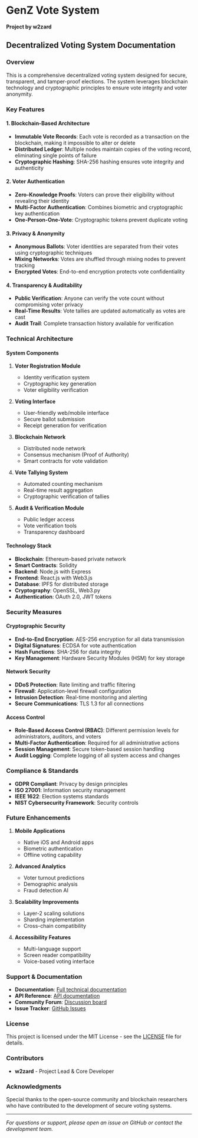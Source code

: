 # GenZ Vote System
**Project by w2zard**

## Decentralized Voting System Documentation

### Overview
This is a comprehensive decentralized voting system designed for secure, transparent, and tamper-proof elections. The system leverages blockchain technology and cryptographic principles to ensure vote integrity and voter anonymity.

### Key Features

#### 1. Blockchain-Based Architecture
- **Immutable Vote Records**: Each vote is recorded as a transaction on the blockchain, making it impossible to alter or delete
- **Distributed Ledger**: Multiple nodes maintain copies of the voting record, eliminating single points of failure
- **Cryptographic Hashing**: SHA-256 hashing ensures vote integrity and authenticity

#### 2. Voter Authentication
- **Zero-Knowledge Proofs**: Voters can prove their eligibility without revealing their identity
- **Multi-Factor Authentication**: Combines biometric and cryptographic key authentication
- **One-Person-One-Vote**: Cryptographic tokens prevent duplicate voting

#### 3. Privacy & Anonymity
- **Anonymous Ballots**: Voter identities are separated from their votes using cryptographic techniques
- **Mixing Networks**: Votes are shuffled through mixing nodes to prevent tracking
- **Encrypted Votes**: End-to-end encryption protects vote confidentiality

#### 4. Transparency & Auditability
- **Public Verification**: Anyone can verify the vote count without compromising voter privacy
- **Real-Time Results**: Vote tallies are updated automatically as votes are cast
- **Audit Trail**: Complete transaction history available for verification

### Technical Architecture

#### System Components

1. **Voter Registration Module**
   - Identity verification system
   - Cryptographic key generation
   - Voter eligibility verification

2. **Voting Interface**
   - User-friendly web/mobile interface
   - Secure ballot submission
   - Receipt generation for verification

3. **Blockchain Network**
   - Distributed node network
   - Consensus mechanism (Proof of Authority)
   - Smart contracts for vote validation

4. **Vote Tallying System**
   - Automated counting mechanism
   - Real-time result aggregation
   - Cryptographic verification of tallies

5. **Audit & Verification Module**
   - Public ledger access
   - Vote verification tools
   - Transparency dashboard

#### Technology Stack

- **Blockchain**: Ethereum-based private network
- **Smart Contracts**: Solidity
- **Backend**: Node.js with Express
- **Frontend**: React.js with Web3.js
- **Database**: IPFS for distributed storage
- **Cryptography**: OpenSSL, Web3.py
- **Authentication**: OAuth 2.0, JWT tokens

### Security Measures

#### Cryptographic Security
- **End-to-End Encryption**: AES-256 encryption for all data transmission
- **Digital Signatures**: ECDSA for vote authentication
- **Hash Functions**: SHA-256 for data integrity
- **Key Management**: Hardware Security Modules (HSM) for key storage

#### Network Security
- **DDoS Protection**: Rate limiting and traffic filtering
- **Firewall**: Application-level firewall configuration
- **Intrusion Detection**: Real-time monitoring and alerting
- **Secure Communications**: TLS 1.3 for all connections

#### Access Control
- **Role-Based Access Control (RBAC)**: Different permission levels for administrators, auditors, and voters
- **Multi-Factor Authentication**: Required for all administrative actions
- **Session Management**: Secure token-based session handling
- **Audit Logging**: Complete logging of all system access and changes

### Compliance & Standards

- **GDPR Compliant**: Privacy by design principles
- **ISO 27001**: Information security management
- **IEEE 1622**: Election systems standards
- **NIST Cybersecurity Framework**: Security controls

### Future Enhancements

1. **Mobile Applications**
   - Native iOS and Android apps
   - Biometric authentication
   - Offline voting capability

2. **Advanced Analytics**
   - Voter turnout predictions
   - Demographic analysis
   - Fraud detection AI

3. **Scalability Improvements**
   - Layer-2 scaling solutions
   - Sharding implementation
   - Cross-chain compatibility

4. **Accessibility Features**
   - Multi-language support
   - Screen reader compatibility
   - Voice-based voting interface

### Support & Documentation

- **Documentation**: [Full technical documentation](https://docs.genz-vote-system.com)
- **API Reference**: [API documentation](https://api.genz-vote-system.com/docs)
- **Community Forum**: [Discussion board](https://forum.genz-vote-system.com)
- **Issue Tracker**: [GitHub Issues](https://github.com/jonathancosmo/genz-vote-system/issues)

### License

This project is licensed under the MIT License - see the [LICENSE](LICENSE) file for details.

### Contributors

- **w2zard** - Project Lead & Core Developer

### Acknowledgments

Special thanks to the open-source community and blockchain researchers who have contributed to the development of secure voting systems.

---

*For questions or support, please open an issue on GitHub or contact the development team.*
